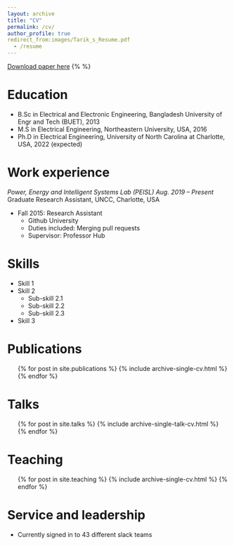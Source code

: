 ```yaml
---
layout: archive
title: "CV"
permalink: /cv/
author_profile: true
redirect_from:images/Tarik_s_Resume.pdf
  - /resume
---
```

[Download paper here](https://github.com/mchowdh6/mchowdh6.github.io/blob/master/files/Tarik_s_Resume.pdf)
{%  %}

Education
======
* B.Sc in Electrical and Electronic Engineering, Bangladesh University of Engr and Tech (BUET), 2013
* M.S in Electrical Engineering, Northeastern University, USA, 2016
* Ph.D in Electrical Engineering, University of North Carolina at Charlotte, USA, 2022 (expected)

Work experience
======
*Power, Energy and Intelligent Systems Lab (PEISL) Aug. 2019 – Present*
Graduate Research Assistant, UNCC, Charlotte, USA



* Fall 2015: Research Assistant
  * Github University
  * Duties included: Merging pull requests
  * Supervisor: Professor Hub
  
Skills
======
* Skill 1
* Skill 2
  * Sub-skill 2.1
  * Sub-skill 2.2
  * Sub-skill 2.3
* Skill 3

Publications
======
  <ul>{% for post in site.publications %}
    {% include archive-single-cv.html %}
  {% endfor %}</ul>
  
Talks
======
  <ul>{% for post in site.talks %}
    {% include archive-single-talk-cv.html %}
  {% endfor %}</ul>
  
Teaching
======
  <ul>{% for post in site.teaching %}
    {% include archive-single-cv.html %}
  {% endfor %}</ul>
  
Service and leadership
======
* Currently signed in to 43 different slack teams
